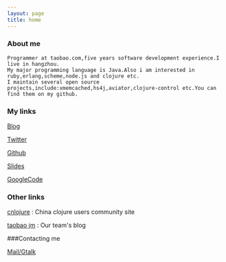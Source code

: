 ```yaml
---
layout: page
title: home
---
```



###	About me

	Programmer at taobao.com,five years software development experience.I live in hangzhou.
	My major programming language is Java.Also i am interested in ruby,erlang,scheme,node.js and clojure etc.
	I maintain several open source projects,include:xmemcached,hs4j,aviator,clojure-control etc.You can find them on my github.

### My links

[Blog](http://killme2008.blogjava.net)

[Twitter](http://twitter.com/killme2008)

[Github](http://github.com/killme2008)

[Slides](http://www.slideshare.net/killme2008)

[GoogleCode](http://code.google.com/u/killme2008)


### Other links

[cnlojure](http://cnlojure.org)
: China clojure users community site

[taobao jm](http://rdc.taobao.com/team/jm/)
: Our team's blog

###Contacting me

[Mail/Gtalk](mailto:killme2008@gmail.com)
